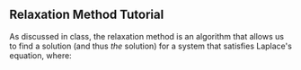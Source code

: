 ## Relaxation Method Tutorial

As discussed in class, the relaxation method is an algorithm that allows us to find a solution (and thus *the* solution) for a system that satisfies Laplace's equation, where: 
